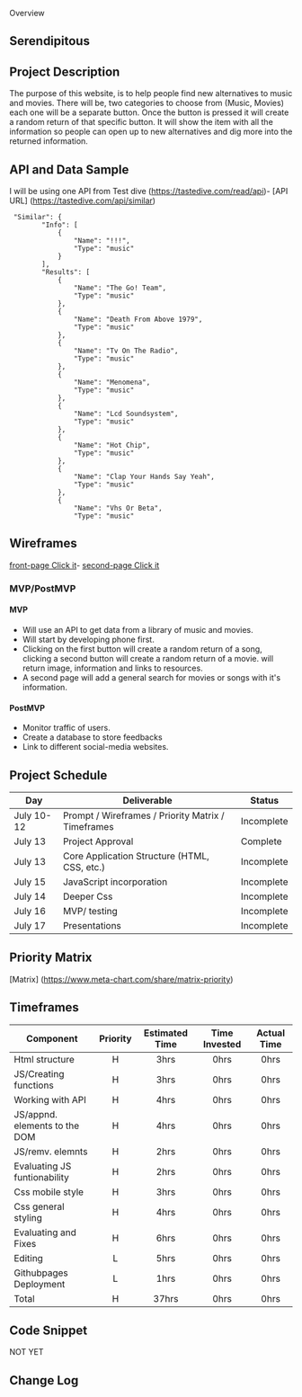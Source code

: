 Overview

## Serendipitous



## Project Description

The purpose of this website, is to help people find new alternatives to music and movies. There will be, two categories to choose from (Music, Movies) each one will be a separate button. Once the button is pressed it will create a random return of that specific button. It will show the item with all the information so people can open up to new alternatives and dig more into the returned information. 

## API and Data Sample

I will be using one API from Test dive (https://tastedive.com/read/api)- [API URL] (https://tastedive.com/api/similar)
```
 "Similar": {
        "Info": [
            {
                "Name": "!!!",
                "Type": "music"
            }
        ],
        "Results": [
            {
                "Name": "The Go! Team",
                "Type": "music"
            },
            {
                "Name": "Death From Above 1979",
                "Type": "music"
            },
            {
                "Name": "Tv On The Radio",
                "Type": "music"
            },
            {
                "Name": "Menomena",
                "Type": "music"
            },
            {
                "Name": "Lcd Soundsystem",
                "Type": "music"
            },
            {
                "Name": "Hot Chip",
                "Type": "music"
            },
            {
                "Name": "Clap Your Hands Say Yeah",
                "Type": "music"
            },
            {
                "Name": "Vhs Or Beta",
                "Type": "music"
```

## Wireframes

[front-page Click it](https://imgur.com/a/fvklYdZ)- [second-page Click it ](https://imgur.com/Ubdj50w)


### MVP/PostMVP

  

#### MVP 
- Will use an API to get data from a library of music and movies.
- Will start by developing phone first.
- Clicking on the first button will create a random return of a song, clicking a second button will create a random return of a movie. will return image, information and links to resources. 
- A second page will add a general search for movies or songs with it's information.


#### PostMVP  
- Monitor traffic of users.
- Create a database to store feedbacks
- Link to different social-media websites.

## Project Schedule


|  Day | Deliverable | Status
|---|---| ---|
|July 10-12| Prompt / Wireframes / Priority Matrix / Timeframes | Incomplete
|July 13| Project Approval | Complete
|July 13| Core Application Structure (HTML, CSS, etc.) | Incomplete
|July 15| JavaScript incorporation  | Incomplete
|July 14| Deeper Css| Incomplete
|July 16| MVP/ testing | Incomplete
|July 17| Presentations | Incomplete

## Priority Matrix

[Matrix] (https://www.meta-chart.com/share/matrix-priority)

## Timeframes



| Component | Priority | Estimated Time | Time Invested | Actual Time |
| --- | :---: |  :---: | :---: | :---: |
| Html structure | H | 3hrs| 0hrs | 0hrs |
| JS/Creating functions | H | 3hrs| 0hrs | 0hrs |
| Working with API | H | 4hrs| 0hrs | 0hrs |
| JS/appnd. elements to the DOM | H |4hrs| 0hrs | 0hrs |
| JS/remv. elemnts| H | 2hrs| 0hrs | 0hrs |
| Evaluating JS funtionability | H | 2hrs| 0hrs | 0hrs |
| Css mobile style | H | 3hrs| 0hrs | 0hrs |
| Css general styling | H | 4hrs| 0hrs | 0hrs |
| Evaluating and Fixes| H | 6hrs| 0hrs | 0hrs |
| Editing| L | 5hrs| 0hrs | 0hrs |
| Githubpages Deployment| L | 1hrs| 0hrs | 0hrs |
| Total | H | 37hrs| 0hrs | 0hrs |

## Code Snippet

NOT YET

## Change Log
 
